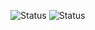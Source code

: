 
![Status](https://img.shields.io/badge/Status-Ativo-green)
![Status](https://img.shields.io/badge/Status-Ativo-green)